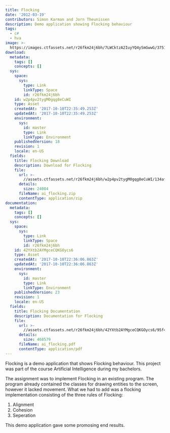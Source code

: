 ```yaml
---
title: Flocking
date: '2012-03-19'
contributors: Simon Karman and Jorn Theunissen
description: Demo application showing Flocking behaviour
tags:
  - c#
  - hva
image: >-
  https://images.ctfassets.net/r26fkm24j6bh/7LWCktzA2IuyYQ4ySmGwwG/375176d90d5fef1ce0b1941aa3d317b9/ai_flocking.png
download:
  metadata:
    tags: []
    concepts: []
  sys:
    space:
      sys:
        type: Link
        linkType: Space
        id: r26fkm24j6bh
    id: w2p4pv2tygM0gqg8eCuWI
    type: Asset
    createdAt: '2017-10-10T22:35:49.253Z'
    updatedAt: '2017-10-10T22:35:49.253Z'
    environment:
      sys:
        id: master
        type: Link
        linkType: Environment
    publishedVersion: 18
    revision: 1
    locale: en-US
  fields:
    title: Flocking Download
    description: Download for Flocking
    file:
      url: >-
        //assets.ctfassets.net/r26fkm24j6bh/w2p4pv2tygM0gqg8eCuWI/134af9542b62f6b87c2523fcce82d6ac/ai_flocking.zip
      details:
        size: 24084
      fileName: ai_flocking.zip
      contentType: application/zip
documentation:
  metadata:
    tags: []
    concepts: []
  sys:
    space:
      sys:
        type: Link
        linkType: Space
        id: r26fkm24j6bh
    id: 42YXtb2AYMgceCQKGOycs6
    type: Asset
    createdAt: '2017-10-10T22:36:06.863Z'
    updatedAt: '2017-10-10T22:36:06.863Z'
    environment:
      sys:
        id: master
        type: Link
        linkType: Environment
    publishedVersion: 23
    revision: 1
    locale: en-US
  fields:
    title: Flocking Documentation
    description: Documentation for Flocking
    file:
      url: >-
        //assets.ctfassets.net/r26fkm24j6bh/42YXtb2AYMgceCQKGOycs6/95f4b1fc2f87a9daa828417c3af02fb1/ai_flocking.pdf
      details:
        size: 468579
      fileName: ai_flocking.pdf
      contentType: application/pdf
---
```


Flocking is a demo application that shows Flocking behaviour. This project was part of the course Artificial Intelligence during my bachelors.

The assignment was to implement Flocking in an existing program. The program already contained the classes for drawing entities to the screen, however it lacked movement. What we had to add was a flocking implementation consisting of the three rules of Flocking:
1. Alignment
2. Cohesion
3. Seperation

This demo application gave some promosing end results.